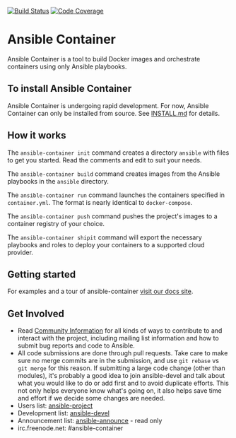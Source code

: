 [![Build Status](https://travis-ci.org/ansible/ansible-container.svg)](https://travis-ci.org/ansible/ansible-container)
[![Code Coverage](https://codecov.io/gh/ansible/ansible-container/coverage.svg)](https://codecov.io/gh/ansible/ansible-container)

# Ansible Container

Ansible Container is a tool to build Docker images and orchestrate containers 
using only Ansible playbooks. 

## To install Ansible Container

Ansible Container is undergoing rapid development. For now, Ansible Container can only be installed from source. See [INSTALL.md](./INSTALL.md) for details.

## How it works

The `ansible-container init` command creates a directory `ansible` with files to get you started. Read the comments and edit to suit your needs.

The `ansible-container build` command creates images from the Ansible playbooks in the `ansible` directory.

The `ansible-container run` command launches the containers specified in `container.yml`. The format is nearly identical to `docker-compose`.

The `ansible-container push` command pushes the project's images to a container registry of your choice.

The `ansible-container shipit` command will export the necessary playbooks and roles to deploy your containers to a supported cloud provider.

## Getting started

For examples and a tour of ansible-container 
[visit our docs site](http://docs.ansible.com/ansible-container/).

## Get Involved

   * Read [Community Information](http://docs.ansible.com/community.html) for all kinds of ways to contribute to and interact with the project, including mailing list information and how to submit bug reports and code to Ansible.  
   * All code submissions are done through pull requests.  Take care to make sure no merge commits are in the submission, and use `git rebase` vs `git merge` for this reason.  If submitting a large code change (other than modules), it's probably a good idea to join ansible-devel and talk about what you would like to do or add first and to avoid duplicate efforts.  This not only helps everyone know what's going on, it also helps save time and effort if we decide some changes are needed.
   * Users list: [ansible-project](http://groups.google.com/group/ansible-project)
   * Development list: [ansible-devel](http://groups.google.com/group/ansible-devel)
   * Announcement list: [ansible-announce](http://groups.google.com/group/ansible-announce) - read only
   * irc.freenode.net: #ansible-container
